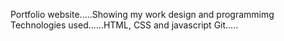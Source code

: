 Portfolio website.....Showing  my work design and programmimg
Technologies used......HTML, CSS and javascript
Git.....
